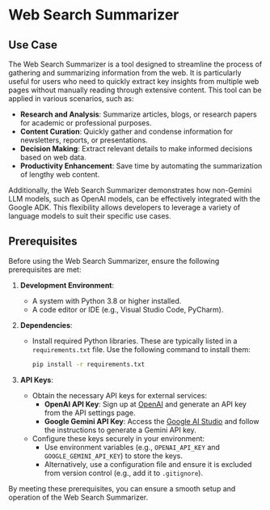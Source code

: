 # Web Search Summarizer

## Use Case

The Web Search Summarizer is a tool designed to streamline the process of gathering and summarizing information from the web. It is particularly useful for users who need to quickly extract key insights from multiple web pages without manually reading through extensive content. This tool can be applied in various scenarios, such as:

- **Research and Analysis**: Summarize articles, blogs, or research papers for academic or professional purposes.
- **Content Curation**: Quickly gather and condense information for newsletters, reports, or presentations.
- **Decision Making**: Extract relevant details to make informed decisions based on web data.
- **Productivity Enhancement**: Save time by automating the summarization of lengthy web content.

Additionally, the Web Search Summarizer demonstrates how non-Gemini LLM models, such as OpenAI models, can be effectively integrated with the Google ADK. This flexibility allows developers to leverage a variety of language models to suit their specific use cases.

## Prerequisites

Before using the Web Search Summarizer, ensure the following prerequisites are met:

1. **Development Environment**:
    - A system with Python 3.8 or higher installed.
    - A code editor or IDE (e.g., Visual Studio Code, PyCharm).

2. **Dependencies**:
    - Install required Python libraries. These are typically listed in a `requirements.txt` file. Use the following command to install them:
      ```bash
      pip install -r requirements.txt
      ```

3. **API Keys**:
    - Obtain the necessary API keys for external services:
        - **OpenAI API Key**: Sign up at [OpenAI](https://platform.openai.com/signup/) and generate an API key from the API settings page.
        - **Google Gemini API Key**: Access the [Google AI Studio](https://ai.google/studio/) and follow the instructions to generate a Gemini API key.
    - Configure these keys securely in your environment:
        - Use environment variables (e.g., `OPENAI_API_KEY` and `GOOGLE_GEMINI_API_KEY`) to store the keys.
        - Alternatively, use a configuration file and ensure it is excluded from version control (e.g., add it to `.gitignore`).

By meeting these prerequisites, you can ensure a smooth setup and operation of the Web Search Summarizer.
